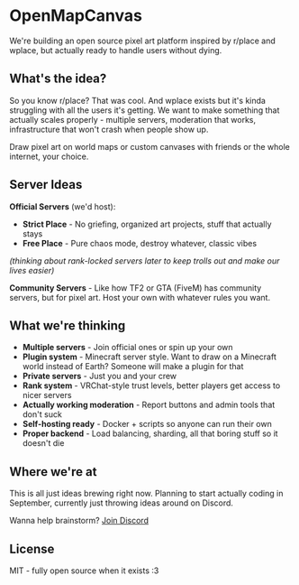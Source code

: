 # OpenMapCanvas

We're building an open source pixel art platform inspired by r/place and wplace, but actually ready to handle users without dying.

## What's the idea?

So you know r/place? That was cool. And wplace exists but it's kinda struggling with all the users it's getting. We want to make something that actually scales properly - multiple servers, moderation that works, infrastructure that won't crash when people show up.

Draw pixel art on world maps or custom canvases with friends or the whole internet, your choice.

## Server Ideas

**Official Servers** (we'd host):
- **Strict Place** - No griefing, organized art projects, stuff that actually stays
- **Free Place** - Pure chaos mode, destroy whatever, classic vibes

*(thinking about rank-locked servers later to keep trolls out and make our lives easier)*

**Community Servers** - Like how TF2 or GTA (FiveM) has community servers, but for pixel art. Host your own with whatever rules you want.

## What we're thinking

- **Multiple servers** - Join official ones or spin up your own
- **Plugin system** - Minecraft server style. Want to draw on a Minecraft world instead of Earth? Someone will make a plugin for that
- **Private servers** - Just you and your crew  
- **Rank system** - VRChat-style trust levels, better players get access to nicer servers
- **Actually working moderation** - Report buttons and admin tools that don't suck
- **Self-hosting ready** - Docker + scripts so anyone can run their own
- **Proper backend** - Load balancing, sharding, all that boring stuff so it doesn't die

## Where we're at

This is all just ideas brewing right now. Planning to start actually coding in September, currently just throwing ideas around on Discord.

Wanna help brainstorm? [Join Discord](https://short.miguvt.com/openmapcanvasdiscord)

## License

MIT - fully open source when it exists :3
